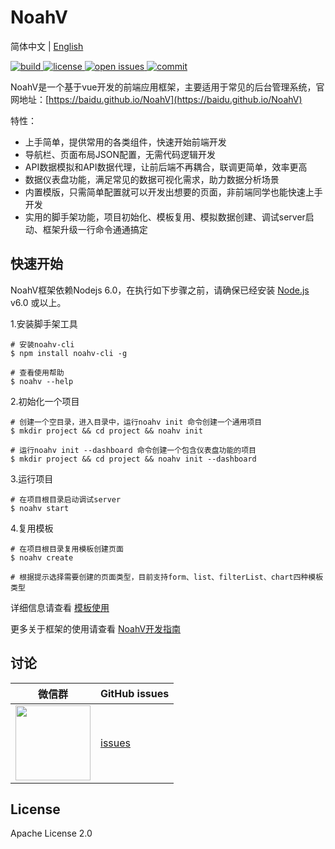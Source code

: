 # NoahV

简体中文 | [English](./README_EN.md)

<a href="https://travis-ci.org/baidu/NoahV">
	<img src="https://img.shields.io/travis/baidu/NoahV/master.svg?style=flat-square"  alt="build">
</a>

<a href="https://github.com/baidu/NoahV/blob/master/LICENSE">
	<img src="https://img.shields.io/github/license/baidu/NoahV.svg?style=popout-square" alt="license">
</a>

<a href="https://github.com/baidu/NoahV/issues">
	<img src="https://img.shields.io/github/issues/baidu/NoahV.svg?style=flat-square" alt="open issues">
</a>

<a href="https://github.com/baidu/NoahV/commits/master">
	<img src="https://img.shields.io/github/commit-activity/w/baidu/NoahV.svg?style=flat-square" alt="commit">
</a>

NoahV是一个基于vue开发的前端应用框架，主要适用于常见的后台管理系统，官网地址：[https://baidu.github.io/NoahV](https://baidu.github.io/NoahV)

特性：

* 上手简单，提供常用的各类组件，快速开始前端开发
* 导航栏、页面布局JSON配置，无需代码逻辑开发
* API数据模拟和API数据代理，让前后端不再耦合，联调更简单，效率更高 
* 数据仪表盘功能，满足常见的数据可视化需求，助力数据分析场景
* 内置模版，只需简单配置就可以开发出想要的页面，非前端同学也能快速上手开发
* 实用的脚手架功能，项目初始化、模板复用、模拟数据创建、调试server启动、框架升级一行命令通通搞定

## 快速开始

NoahV框架依赖Nodejs 6.0，在执行如下步骤之前，请确保已经安装 <a href="https://nodejs.org/en/">Node.js</a> v6.0 或以上。

1.安装脚手架工具

```shell
# 安装noahv-cli
$ npm install noahv-cli -g

# 查看使用帮助
$ noahv --help
```

2.初始化一个项目

```shell
# 创建一个空目录，进入目录中，运行noahv init 命令创建一个通用项目
$ mkdir project && cd project && noahv init

# 运行noahv init --dashboard 命令创建一个包含仪表盘功能的项目
$ mkdir project && cd project && noahv init --dashboard
```

3.运行项目

```shell
# 在项目根目录启动调试server
$ noahv start 
```

4.复用模板

```shell
# 在项目根目录复用模板创建页面
$ noahv create 

# 根据提示选择需要创建的页面类型，目前支持form、list、filterList、chart四种模板类型
```

详细信息请查看 [模板使用](https://baidu.github.io/NoahV/#/guide/tpl)

更多关于框架的使用请查看 [NoahV开发指南](https://baidu.github.io/NoahV/#/guide/about)


## 讨论

| 微信群 |    GitHub issues                                               |
| ---------- | ------------------------------------------------------------ |
| <img src="https://noahv.cdn.bcebos.com/github%2Ff414efb2572218cd6756ca483.jpg" width="120px"> | [issues](https://github.com/baidu/NoahV/issues) |


## License

Apache License 2.0


